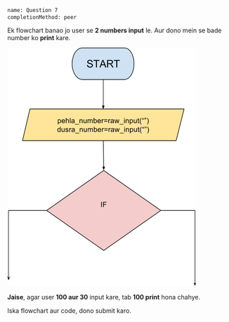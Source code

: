 ```ngMeta
name: Question 7
completionMethod: peer
```

Ek flowchart banao jo user se **2 numbers input** le. Aur dono mein se bade number ko **print** kare. 

![question 12 png](assets/question7-image1.png)

**Jaise**, agar user **100 aur 30** input kare, tab **100 print** hona chahye.

Iska flowchart aur code, dono submit karo.